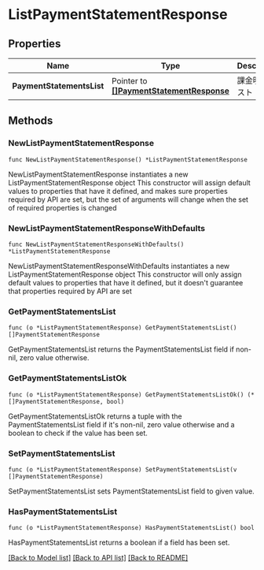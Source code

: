 # ListPaymentStatementResponse

## Properties

Name | Type | Description | Notes
------------ | ------------- | ------------- | -------------
**PaymentStatementsList** | Pointer to [**[]PaymentStatementResponse**](PaymentStatementResponse.md) | 課金明細リスト | [optional] 

## Methods

### NewListPaymentStatementResponse

`func NewListPaymentStatementResponse() *ListPaymentStatementResponse`

NewListPaymentStatementResponse instantiates a new ListPaymentStatementResponse object
This constructor will assign default values to properties that have it defined,
and makes sure properties required by API are set, but the set of arguments
will change when the set of required properties is changed

### NewListPaymentStatementResponseWithDefaults

`func NewListPaymentStatementResponseWithDefaults() *ListPaymentStatementResponse`

NewListPaymentStatementResponseWithDefaults instantiates a new ListPaymentStatementResponse object
This constructor will only assign default values to properties that have it defined,
but it doesn't guarantee that properties required by API are set

### GetPaymentStatementsList

`func (o *ListPaymentStatementResponse) GetPaymentStatementsList() []PaymentStatementResponse`

GetPaymentStatementsList returns the PaymentStatementsList field if non-nil, zero value otherwise.

### GetPaymentStatementsListOk

`func (o *ListPaymentStatementResponse) GetPaymentStatementsListOk() (*[]PaymentStatementResponse, bool)`

GetPaymentStatementsListOk returns a tuple with the PaymentStatementsList field if it's non-nil, zero value otherwise
and a boolean to check if the value has been set.

### SetPaymentStatementsList

`func (o *ListPaymentStatementResponse) SetPaymentStatementsList(v []PaymentStatementResponse)`

SetPaymentStatementsList sets PaymentStatementsList field to given value.

### HasPaymentStatementsList

`func (o *ListPaymentStatementResponse) HasPaymentStatementsList() bool`

HasPaymentStatementsList returns a boolean if a field has been set.


[[Back to Model list]](../README.md#documentation-for-models) [[Back to API list]](../README.md#documentation-for-api-endpoints) [[Back to README]](../README.md)


